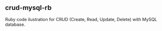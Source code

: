 ## crud-mysql-rb

Ruby code ilustration for CRUD (Create, Read, Update, Delete) with MySQL database.
